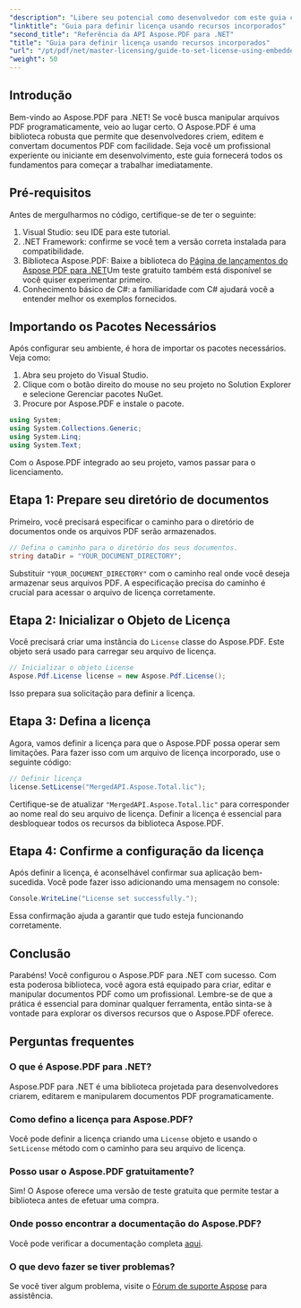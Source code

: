 ```yaml
---
"description": "Libere seu potencial como desenvolvedor com este guia completo do Aspose.PDF para .NET. Aprenda a criar, editar e manipular documentos PDF programaticamente, sem esforço. Este tutorial aborda os pré-requisitos e fornece instruções passo a passo."
"linktitle": "Guia para definir licença usando recursos incorporados"
"second_title": "Referência da API Aspose.PDF para .NET"
"title": "Guia para definir licença usando recursos incorporados"
"url": "/pt/pdf/net/master-licensing/guide-to-set-license-using-embedded-resource/"
"weight": 50
---
```


## Introdução

Bem-vindo ao Aspose.PDF para .NET! Se você busca manipular arquivos PDF programaticamente, veio ao lugar certo. O Aspose.PDF é uma biblioteca robusta que permite que desenvolvedores criem, editem e convertam documentos PDF com facilidade. Seja você um profissional experiente ou iniciante em desenvolvimento, este guia fornecerá todos os fundamentos para começar a trabalhar imediatamente.

## Pré-requisitos

Antes de mergulharmos no código, certifique-se de ter o seguinte:

1. Visual Studio: seu IDE para este tutorial.
2. .NET Framework: confirme se você tem a versão correta instalada para compatibilidade.
3. Biblioteca Aspose.PDF: Baixe a biblioteca do [Página de lançamentos do Aspose PDF para .NET](https://releases.aspose.com/pdf/net/)Um teste gratuito também está disponível se você quiser experimentar primeiro.
4. Conhecimento básico de C#: a familiaridade com C# ajudará você a entender melhor os exemplos fornecidos.

## Importando os Pacotes Necessários

Após configurar seu ambiente, é hora de importar os pacotes necessários. Veja como:

1. Abra seu projeto do Visual Studio.
2. Clique com o botão direito do mouse no seu projeto no Solution Explorer e selecione Gerenciar pacotes NuGet.
3. Procure por Aspose.PDF e instale o pacote.

```csharp
using System;
using System.Collections.Generic;
using System.Linq;
using System.Text;
```

Com o Aspose.PDF integrado ao seu projeto, vamos passar para o licenciamento.

## Etapa 1: Prepare seu diretório de documentos

Primeiro, você precisará especificar o caminho para o diretório de documentos onde os arquivos PDF serão armazenados.

```csharp
// Defina o caminho para o diretório dos seus documentos.
string dataDir = "YOUR_DOCUMENT_DIRECTORY";
```

Substituir `"YOUR_DOCUMENT_DIRECTORY"` com o caminho real onde você deseja armazenar seus arquivos PDF. A especificação precisa do caminho é crucial para acessar o arquivo de licença corretamente.

## Etapa 2: Inicializar o Objeto de Licença

Você precisará criar uma instância do `License` classe do Aspose.PDF. Este objeto será usado para carregar seu arquivo de licença.

```csharp
// Inicializar o objeto License
Aspose.Pdf.License license = new Aspose.Pdf.License();
```

Isso prepara sua solicitação para definir a licença.

## Etapa 3: Defina a licença

Agora, vamos definir a licença para que o Aspose.PDF possa operar sem limitações. Para fazer isso com um arquivo de licença incorporado, use o seguinte código:

```csharp
// Definir licença
license.SetLicense("MergedAPI.Aspose.Total.lic");
```

Certifique-se de atualizar `"MergedAPI.Aspose.Total.lic"` para corresponder ao nome real do seu arquivo de licença. Definir a licença é essencial para desbloquear todos os recursos da biblioteca Aspose.PDF.

## Etapa 4: Confirme a configuração da licença

Após definir a licença, é aconselhável confirmar sua aplicação bem-sucedida. Você pode fazer isso adicionando uma mensagem no console:

```csharp
Console.WriteLine("License set successfully.");
```

Essa confirmação ajuda a garantir que tudo esteja funcionando corretamente.

## Conclusão

Parabéns! Você configurou o Aspose.PDF para .NET com sucesso. Com esta poderosa biblioteca, você agora está equipado para criar, editar e manipular documentos PDF como um profissional. Lembre-se de que a prática é essencial para dominar qualquer ferramenta, então sinta-se à vontade para explorar os diversos recursos que o Aspose.PDF oferece.

## Perguntas frequentes

### O que é Aspose.PDF para .NET?
Aspose.PDF para .NET é uma biblioteca projetada para desenvolvedores criarem, editarem e manipularem documentos PDF programaticamente.

### Como defino a licença para Aspose.PDF?
Você pode definir a licença criando uma `License` objeto e usando o `SetLicense` método com o caminho para seu arquivo de licença.

### Posso usar o Aspose.PDF gratuitamente?
Sim! O Aspose oferece uma versão de teste gratuita que permite testar a biblioteca antes de efetuar uma compra.

### Onde posso encontrar a documentação do Aspose.PDF?
Você pode verificar a documentação completa [aqui](https://reference.aspose.com/pdf/net/).

### O que devo fazer se tiver problemas?
Se você tiver algum problema, visite o [Fórum de suporte Aspose](https://forum.aspose.com/c/pdf/10) para assistência.